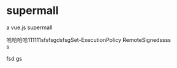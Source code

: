 # supermall
a vue.js supermall

哈哈哈哈111111sfsfsgdsfsgSet-ExecutionPolicy RemoteSignedssss\
s

fsd
gs
